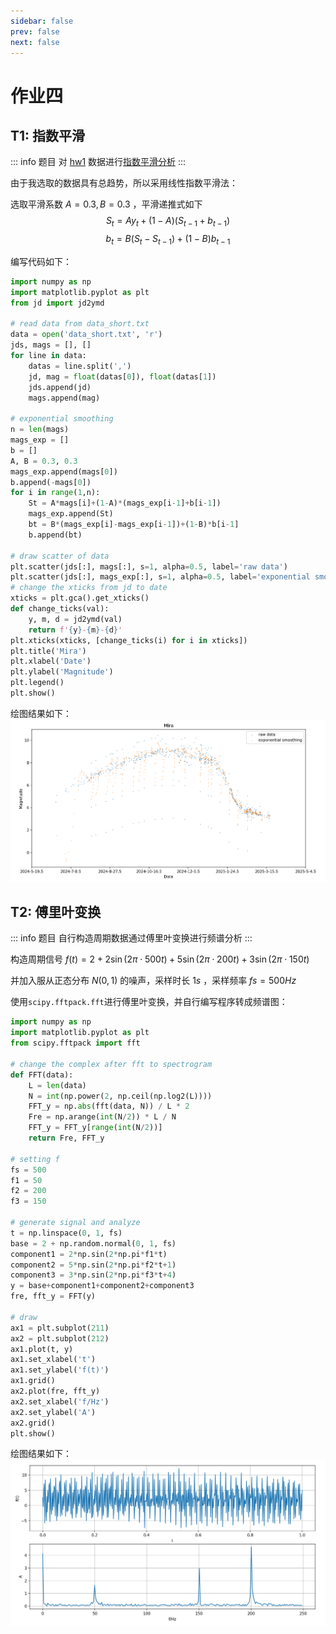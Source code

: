 ```yaml
---
sidebar: false
prev: false
next: false
---
```


# 作业四

## T1: 指数平滑

::: info 题目
对 [hw1](/hw/data_process/hw1) 数据进行[指数平滑分析](/blog/astronomy/data_processing#理论)
:::

由于我选取的数据具有总趋势，所以采用线性指数平滑法：

选取平滑系数 $A=0.3,B=0.3$ ，平滑递推式如下
$$
S_t=Ay_t+(1-A)(S_{t-1}+b_{t-1})
$$
$$
b_t=B(S_t-S_{t-1})+(1-B)b_{t-1}
$$

编写代码如下：
```py
import numpy as np
import matplotlib.pyplot as plt
from jd import jd2ymd

# read data from data_short.txt
data = open('data_short.txt', 'r')
jds, mags = [], []
for line in data:
    datas = line.split(',')
    jd, mag = float(datas[0]), float(datas[1])
    jds.append(jd)
    mags.append(mag)

# exponential smoothing
n = len(mags)
mags_exp = []
b = []
A, B = 0.3, 0.3
mags_exp.append(mags[0])
b.append(-mags[0])
for i in range(1,n):
    St = A*mags[i]+(1-A)*(mags_exp[i-1]+b[i-1])
    mags_exp.append(St)
    bt = B*(mags_exp[i]-mags_exp[i-1])+(1-B)*b[i-1]
    b.append(bt)

# draw scatter of data
plt.scatter(jds[:], mags[:], s=1, alpha=0.5, label='raw data')
plt.scatter(jds[:], mags_exp[:], s=1, alpha=0.5, label='exponential smoothing')
# change the xticks from jd to date
xticks = plt.gca().get_xticks()
def change_ticks(val):
    y, m, d = jd2ymd(val)
    return f'{y}-{m}-{d}'
plt.xticks(xticks, [change_ticks(i) for i in xticks])
plt.title('Mira')
plt.xlabel('Date')
plt.ylabel('Magnitude')
plt.legend()
plt.show()
```

绘图结果如下：
![t1](./hw4_fig/1.png)

## T2: 傅里叶变换

::: info 题目
自行构造周期数据通过傅里叶变换进行频谱分析
:::

构造周期信号 $f(t)=2+2\sin(2\pi\cdot500t)+5\sin(2\pi\cdot200t)+3\sin(2\pi\cdot150t)$

并加入服从正态分布 $N(0,1)$ 的噪声，采样时长 $1s$ ，采样频率 $fs=500Hz$

使用`scipy.fftpack.fft`进行傅里叶变换，并自行编写程序转成频谱图：

```py
import numpy as np
import matplotlib.pyplot as plt
from scipy.fftpack import fft

# change the complex after fft to spectrogram
def FFT(data):
    L = len(data)
    N = int(np.power(2, np.ceil(np.log2(L))))
    FFT_y = np.abs(fft(data, N)) / L * 2
    Fre = np.arange(int(N/2)) * L / N
    FFT_y = FFT_y[range(int(N/2))]
    return Fre, FFT_y

# setting f
fs = 500
f1 = 50
f2 = 200
f3 = 150

# generate signal and analyze
t = np.linspace(0, 1, fs)
base = 2 + np.random.normal(0, 1, fs)
component1 = 2*np.sin(2*np.pi*f1*t)
component2 = 5*np.sin(2*np.pi*f2*t+1)
component3 = 3*np.sin(2*np.pi*f3*t+4)
y = base+component1+component2+component3
fre, fft_y = FFT(y)

# draw
ax1 = plt.subplot(211)
ax2 = plt.subplot(212)
ax1.plot(t, y)
ax1.set_xlabel('t')
ax1.set_ylabel('f(t)')
ax1.grid()
ax2.plot(fre, fft_y)
ax2.set_xlabel('f/Hz')
ax2.set_ylabel('A')
ax2.grid()
plt.show()
```

绘图结果如下：
![t2](./hw4_fig/2.png)

